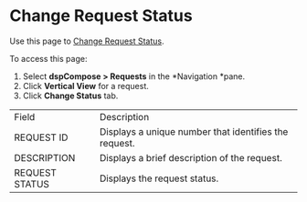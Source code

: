 # Change Request Status

<div class="use">

Use this page to [Change Request
Status](../Use_Cases/Change_Request_Status.htm).

</div>

To access this page:

1.  Select <span style="font-weight: bold;">dspCompose \>
    Requests</span> in the *Navigation *pane.
2.  Click <span style="font-weight: bold;">Vertical View</span> for a
    request.
3.  Click <span style="font-weight: bold;">Change
Status</span> tab.

|                |                                                                                            |
| -------------- | ------------------------------------------------------------------------------------------ |
| Field          | Description                                                                                |
| REQUEST ID     | Displays a unique number that identifies the request.                                      |
| DESCRIPTION    | Displays a brief description of the request.                                               |
| REQUEST STATUS | Displays the <span id="dspCompose Request Status" class="popUpLink">request status</span>. |
